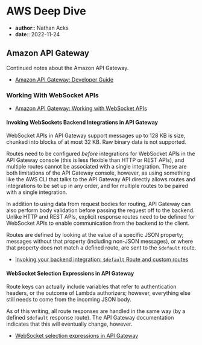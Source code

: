 # AWS Deep Dive

* **author**:: Nathan Acks
* **date**:: 2022-11-24

## Amazon API Gateway

Continued notes about the Amazon API Gateway.

* [Amazon API Gateway: Developer Guide](https://docs.aws.amazon.com/apigateway/latest/developerguide/welcome.html)

### Working With WebSocket APIs

* [Amazon API Gateway: Working with WebSocket APIs](https://docs.aws.amazon.com/apigateway/latest/developerguide/apigateway-websocket-api.html)

#### Invoking WebSockets Backend Integrations in API Gateway

WebSocket APIs in API Gateway support messages up to 128 KB is size, chunked into blocks of at most 32 KB. Raw binary data is not supported.

Routes need to be configured *before* integrations for WebSocket APIs in the API Gateway console (this is less flexible than HTTP or REST APIs), and multiple routes cannot be associated with a single integration. These are both limitations of the API Gateway console, however, as using something like the AWS CLI that talks to the API Gateway API directly allows routes and integrations to be set up in any order, and for multiple routes to be paired with a single integration.

In addition to using data from request bodies for routing, API Gateway can also perform body validation before passing the request off to the backend. Unlike HTTP and REST APIs, explicit response routes need to be defined for WebSocket APIs to enable communication from the backend *to* the client.

Routes are defined by looking at the value of a specific JSON property; messages without that property (including non-JSON messages), or where that property does not match a defined route, are sent to the `$default` route.

* [Invoking your backend integration: `$default` Route and custom routes](https://docs.aws.amazon.com/apigateway/latest/developerguide/apigateway-websocket-api-routes-integrations.html)

#### WebSocket Selection Expressions in API Gateway

Route keys can actually include variables that refer to authentication headers, or the outcome of Lambda authorizers; however, everything else still needs to come from the incoming JSON body.

As of this writing, all route responses are handled in the same way (by a defined `$default` response route). The API Gateway documentation indicates that this will eventually change, however.

* [WebSocket selection expressions in API Gateway](https://docs.aws.amazon.com/apigateway/latest/developerguide/apigateway-websocket-api-selection-expressions.html)
